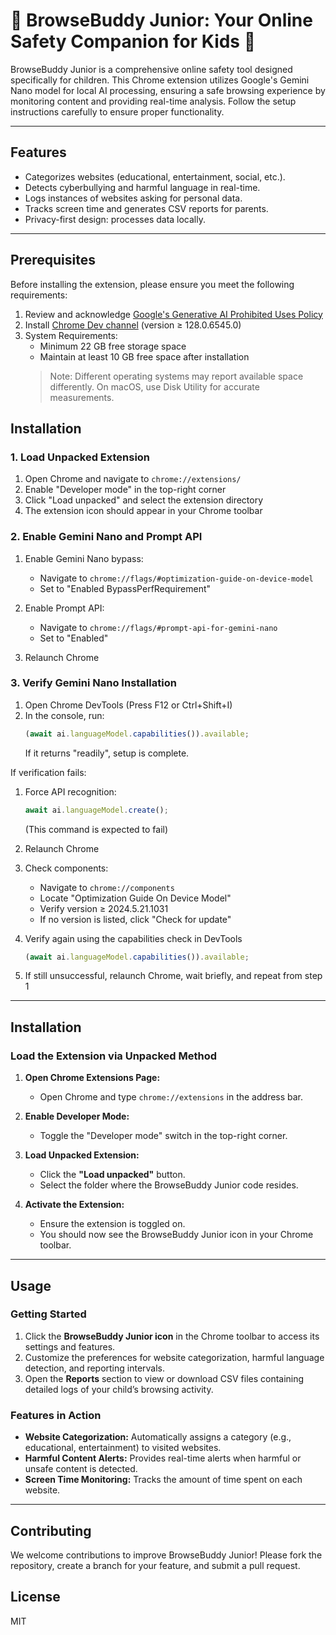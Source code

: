 # 🌟 BrowseBuddy Junior: Your Online Safety Companion for Kids 🌟

BrowseBuddy Junior is a comprehensive online safety tool designed specifically for children. This Chrome extension utilizes Google's Gemini Nano model for local AI processing, ensuring a safe browsing experience by monitoring content and providing real-time analysis. Follow the setup instructions carefully to ensure proper functionality.

---

## **Features**
- Categorizes websites (educational, entertainment, social, etc.).
- Detects cyberbullying and harmful language in real-time.
- Logs instances of websites asking for personal data.
- Tracks screen time and generates CSV reports for parents.
- Privacy-first design: processes data locally.

---

## Prerequisites

Before installing the extension, please ensure you meet the following requirements:

1. Review and acknowledge [Google's Generative AI Prohibited Uses Policy](https://policies.google.com/terms/generative-ai/use-policy)
2. Install [Chrome Dev channel](https://www.google.com/chrome/dev/) (version ≥ 128.0.6545.0)
3. System Requirements:
   - Minimum 22 GB free storage space
   - Maintain at least 10 GB free space after installation
   > Note: Different operating systems may report available space differently. On macOS, use Disk Utility for accurate measurements.

## Installation

### 1. Load Unpacked Extension
1. Open Chrome and navigate to `chrome://extensions/`
2. Enable "Developer mode" in the top-right corner
3. Click "Load unpacked" and select the extension directory
4. The extension icon should appear in your Chrome toolbar

### 2. Enable Gemini Nano and Prompt API

1. Enable Gemini Nano bypass:
   - Navigate to `chrome://flags/#optimization-guide-on-device-model`
   - Set to "Enabled BypassPerfRequirement"

2. Enable Prompt API:
   - Navigate to `chrome://flags/#prompt-api-for-gemini-nano`
   - Set to "Enabled"

3. Relaunch Chrome

### 3. Verify Gemini Nano Installation

1. Open Chrome DevTools (Press F12 or Ctrl+Shift+I)
2. In the console, run:
   ```javascript
   (await ai.languageModel.capabilities()).available;
   ```
   If it returns "readily", setup is complete.

If verification fails:

1. Force API recognition:
   ```javascript
   await ai.languageModel.create();
   ```
   (This command is expected to fail)

2. Relaunch Chrome

3. Check components:
   - Navigate to `chrome://components`
   - Locate "Optimization Guide On Device Model"
   - Verify version ≥ 2024.5.21.1031
   - If no version is listed, click "Check for update"

4. Verify again using the capabilities check in DevTools
   ```javascript
   (await ai.languageModel.capabilities()).available;
   ```

5. If still unsuccessful, relaunch Chrome, wait briefly, and repeat from step 1

---

## **Installation**
### **Load the Extension via Unpacked Method**

1. **Open Chrome Extensions Page:**  
   - Open Chrome and type `chrome://extensions` in the address bar.  

2. **Enable Developer Mode:**  
   - Toggle the "Developer mode" switch in the top-right corner.  

3. **Load Unpacked Extension:**  
   - Click the **"Load unpacked"** button.  
   - Select the folder where the BrowseBuddy Junior code resides.

4. **Activate the Extension:**  
   - Ensure the extension is toggled on.  
   - You should now see the BrowseBuddy Junior icon in your Chrome toolbar.  

---
## **Usage**
### **Getting Started**
1. Click the **BrowseBuddy Junior icon** in the Chrome toolbar to access its settings and features.  
2. Customize the preferences for website categorization, harmful language detection, and reporting intervals.  
3. Open the **Reports** section to view or download CSV files containing detailed logs of your child’s browsing activity.  

### **Features in Action**
- **Website Categorization:** Automatically assigns a category (e.g., educational, entertainment) to visited websites.  
- **Harmful Content Alerts:** Provides real-time alerts when harmful or unsafe content is detected.  
- **Screen Time Monitoring:** Tracks the amount of time spent on each website.  

---

## Contributing

We welcome contributions to improve BrowseBuddy Junior! Please fork the repository, create a branch for your feature, and submit a pull request.

## License

MIT

